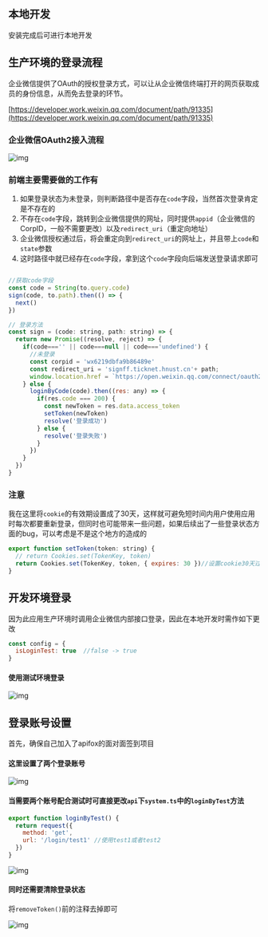 ## 本地开发
安装完成后可进行本地开发

## 生产环境的登录流程
企业微信提供了OAuth的授权登录方式，可以让从企业微信终端打开的网页获取成员的身份信息，从而免去登录的环节。

[https://developer.work.weixin.qq.com/document/path/91335](https://developer.work.weixin.qq.com/document/path/91335)

### 企业微信OAuth2接入流程
![img](https://p.qpic.cn/pic_wework/3033848529/181ef914a06abb1b1c775696a42f5cfcf7815f1675cdab77/0)
### 前端主要需要做的工作有
1. 如果登录状态为未登录，则判断路径中是否存在`code`字段，当然首次登录肯定是不存在的
2. 不存在`code`字段，跳转到企业微信提供的网址，同时提供`appid`（企业微信的CorpID，一般不需要更改）以及`redirect_uri`（重定向地址）
3. 企业微信授权通过后，将会重定向到`redirect_uri`的网址上，并且带上`code`和`state`参数
4. 这时路径中就已经存在`code`字段，拿到这个`code`字段向后端发送登录请求即可
```js

//获取code字段
const code = String(to.query.code)
sign(code, to.path).then(() => {
  next()
})

// 登录方法
const sign = (code: string, path: string) => {
  return new Promise((resolve, reject) => {
    if(code==='' || code===null || code==='undefined') {
      //未登录
      const corpid = 'wx6219dbfa9b86489e'
      const redirect_uri = 'signff.ticknet.hnust.cn'+ path;
      window.location.href = `https://open.weixin.qq.com/connect/oauth2/authorize?appid=${corpid}&redirect_uri=${redirect_uri}&response_type=code&scope=snsapi_base&state=STATE#wechat_redirect`
    } else {
      loginByCode(code).then((res: any) => {
        if(res.code === 200) {
          const newToken = res.data.access_token
          setToken(newToken)
          resolve('登录成功')
        } else {
          resolve('登录失败')
        }
      })
    }
  })
}
```
### 注意
我在这里将`cookie`的有效期设置成了30天，这样就可避免短时间内用户使用应用时每次都要重新登录，但同时也可能带来一些问题，如果后续出了一些登录状态方面的bug，可以考虑是不是这个地方的造成的
```js
export function setToken(token: string) {
  // return Cookies.set(TokenKey, token)
  return Cookies.set(TokenKey, token, { expires: 30 })//设置cookie30天过期
}
```

## 开发环境登录
因为此应用生产环境时调用企业微信内部接口登录，因此在本地开发时需作如下更改
```js
const config = {
  isLoginTest: true  //false -> true
}
```
#### 使用测试环境登录
![img](https://img-blog.csdnimg.cn/304e914ffcd9438ebe3cc42ef6362267.png)

## 登录账号设置
首先，确保自己加入了apifox的面对面签到项目
#### 这里设置了两个登录账号
![img](https://img-blog.csdnimg.cn/239b6d551052471e805e752ac1b7f771.png)


#### 当需要两个账号配合测试时可直接更改`api`下`system.ts`中的`loginByTest`方法
```js
export function loginByTest() {
  return request({
    method: 'get',
    url: '/login/test1' //使用test1或者test2
  })
}
```
![img](https://img-blog.csdnimg.cn/b8a4ea005aaf4142a142833422b38017.png)

#### 同时还需要清除登录状态
将`removeToken()`前的注释去掉即可

![img](https://img-blog.csdnimg.cn/ffa83ed14ae24160b33e2c53e379e998.png)
